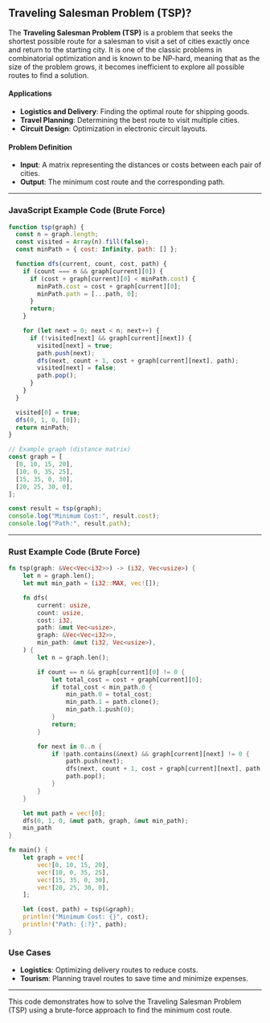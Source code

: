 ## Traveling Salesman Problem (TSP)?

The **Traveling Salesman Problem (TSP)** is a problem that seeks the shortest possible route for a salesman to visit a set of cities exactly once and return to the starting city. It is one of the classic problems in combinatorial optimization and is known to be NP-hard, meaning that as the size of the problem grows, it becomes inefficient to explore all possible routes to find a solution.

#### Applications

- **Logistics and Delivery**: Finding the optimal route for shipping goods.
- **Travel Planning**: Determining the best route to visit multiple cities.
- **Circuit Design**: Optimization in electronic circuit layouts.

#### Problem Definition

- **Input**: A matrix representing the distances or costs between each pair of cities.
- **Output**: The minimum cost route and the corresponding path.

---

### JavaScript Example Code (Brute Force)

```javascript
function tsp(graph) {
  const n = graph.length;
  const visited = Array(n).fill(false);
  const minPath = { cost: Infinity, path: [] };

  function dfs(current, count, cost, path) {
    if (count === n && graph[current][0]) {
      if (cost + graph[current][0] < minPath.cost) {
        minPath.cost = cost + graph[current][0];
        minPath.path = [...path, 0];
      }
      return;
    }

    for (let next = 0; next < n; next++) {
      if (!visited[next] && graph[current][next]) {
        visited[next] = true;
        path.push(next);
        dfs(next, count + 1, cost + graph[current][next], path);
        visited[next] = false;
        path.pop();
      }
    }
  }

  visited[0] = true;
  dfs(0, 1, 0, [0]);
  return minPath;
}

// Example graph (distance matrix)
const graph = [
  [0, 10, 15, 20],
  [10, 0, 35, 25],
  [15, 35, 0, 30],
  [20, 25, 30, 0],
];

const result = tsp(graph);
console.log("Minimum Cost:", result.cost);
console.log("Path:", result.path);
```

---

### Rust Example Code (Brute Force)

```rust
fn tsp(graph: &Vec<Vec<i32>>) -> (i32, Vec<usize>) {
    let n = graph.len();
    let mut min_path = (i32::MAX, vec![]);

    fn dfs(
        current: usize,
        count: usize,
        cost: i32,
        path: &mut Vec<usize>,
        graph: &Vec<Vec<i32>>,
        min_path: &mut (i32, Vec<usize>),
    ) {
        let n = graph.len();

        if count == n && graph[current][0] != 0 {
            let total_cost = cost + graph[current][0];
            if total_cost < min_path.0 {
                min_path.0 = total_cost;
                min_path.1 = path.clone();
                min_path.1.push(0);
            }
            return;
        }

        for next in 0..n {
            if !path.contains(&next) && graph[current][next] != 0 {
                path.push(next);
                dfs(next, count + 1, cost + graph[current][next], path, graph, min_path);
                path.pop();
            }
        }
    }

    let mut path = vec![0];
    dfs(0, 1, 0, &mut path, graph, &mut min_path);
    min_path
}

fn main() {
    let graph = vec![
        vec![0, 10, 15, 20],
        vec![10, 0, 35, 25],
        vec![15, 35, 0, 30],
        vec![20, 25, 30, 0],
    ];

    let (cost, path) = tsp(&graph);
    println!("Minimum Cost: {}", cost);
    println!("Path: {:?}", path);
}
```

### Use Cases

- **Logistics**: Optimizing delivery routes to reduce costs.
- **Tourism**: Planning travel routes to save time and minimize expenses.

---

This code demonstrates how to solve the Traveling Salesman Problem (TSP) using a brute-force approach to find the minimum cost route.
